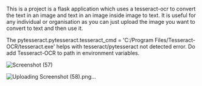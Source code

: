 This is a project is a flask application which uses a tesseract-ocr to convert the text in an image and text in an image inside image to text. It is useful for any individual or organisation as you can just upload the image you want to convert to text and then use it.



The pytesseract.pytesseract.tesseract_cmd = 'C:/Program Files/Tesseract-OCR/tesseract.exe' helps with tesseract/pytesseract not detected error.
Do add Tesseract-OCR to path in environment variables.


![Screenshot (57)](https://github.com/anurag22th/ML_Projects/assets/116420294/c19ff622-5cca-455c-9e39-b98be9f2e291)


![Uploading Screenshot (58).png…]()

